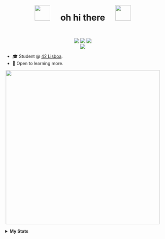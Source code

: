 <h1 align="center"><img src="https://media.giphy.com/media/LYRSRTWa9oD8fdvV4C/giphy.gif" width="50">&nbsp;&nbsp;&nbsp;&nbsp; oh hi there &nbsp;&nbsp;&nbsp;&nbsp;<img src="https://media.giphy.com/media/LYRSRTWa9oD8fdvV4C/giphy.gif" width="50"></h1>
<br>
<p align="center">

<a href="https://discordapp.com/users/398214603915395082">
    <img src="https://img.shields.io/badge/Discord-7289da?style=flat&logo=discord&logoColor=white"></a>
<a href="mailto:martimbettencourtlf@gmail.com">
    <img src="https://img.shields.io/badge/Email-D44638?style=flat&logo=gmail&logoColor=white"></a>
<a href="https://open.spotify.com/user/maertimfaria">
    <img src="https://img.shields.io/badge/Spotify-1DB954?style=flat&logo=spotify&logoColor=white"></a>
<br>
<a href="https://github-stats-alpha.vercel.app/api?username=mortinso&cc=25292e&tc=febcea&ic=fff&bc=000">
    <img src="https://github-stats-alpha.vercel.app/api?username=mortinso&cc=25292e&tc=febcea&ic=fff&bc=000">
</a>
</p>

* 🎓 Student @ [42 Lisboa](https://www.42lisboa.com/en/curriculum/).
* 🧠 Open to learning more.


<p align="center">
    
<!--
https://badge42.vercel.app
<a href="https://github.com/WudDoo"><img src="https://badge42.vercel.app/api/v2/cldhq40yp00460fmej0h7m4vg/stats?cursusId=21&coalitionId=111" alt="mortins-'s 42 stats" /></a>
<br>
-->
    
<a href="https://open.spotify.com/user/maertimfaria">
    <img src="https://spotify-github-profile.vercel.app/api/view?uid=maertimfaria&cover_image=true&theme=novatorem&show_offline=false&background_color=25292e&bar_color=f7b5e3&bar_color_cover=false" width="500">
</a>
</p>
<details>
<summary><b>My Stats</b></summary>
<p align="center">
<br>
<a href="http://github-profile-summary-cards.vercel.app/api/cards/profile-details?username=mortinso&theme=tokyonight">
    <img src="http://github-profile-summary-cards.vercel.app/api/cards/profile-details?username=mortinso&theme=tokyonight">
    <br>
<!--
    <img src="http://github-profile-summary-cards.vercel.app/api/cards/productive-time?username=mortinso&theme=tokyonight"><img src="http://github-profile-summary-cards.vercel.app/api/cards/repos-per-language?username=mortinso&theme=tokyonight">
-->
</a>
</p>
</details>
